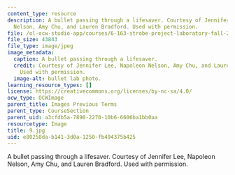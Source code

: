 ```yaml
---
content_type: resource
description: A bullet passing through a lifesaver. Courtesy of Jennifer Lee, Napoleon
  Nelson, Amy Chu, and Lauren Bradford. Used with permission.
file: /ol-ocw-studio-app/courses/6-163-strobe-project-laboratory-fall-2005/e80258dab1413d0a1250fb494375b425_9.jpg
file_size: 43843
file_type: image/jpeg
image_metadata:
  caption: A bullet passing through a lifesaver.
  credit: Courtesy of Jennifer Lee, Napoleon Nelson, Amy Chu, and Lauren Bradford.
    Used with permission.
  image-alt: bullet lab photo.
learning_resource_types: []
license: https://creativecommons.org/licenses/by-nc-sa/4.0/
ocw_type: OCWImage
parent_title: Images Previous Terms
parent_type: CourseSection
parent_uid: a3cfdb5a-7890-2270-10b6-6606ba1bb0aa
resourcetype: Image
title: 9.jpg
uid: e80258da-b141-3d0a-1250-fb494375b425
---
```

A bullet passing through a lifesaver. Courtesy of Jennifer Lee, Napoleon Nelson, Amy Chu, and Lauren Bradford. Used with permission.